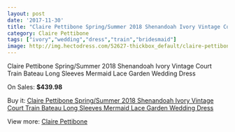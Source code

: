 ```yaml
---
layout: post
date: '2017-11-30'
title: "Claire Pettibone Spring/Summer 2018 Shenandoah Ivory Vintage Court Train Bateau Long Sleeves Mermaid Lace Garden Wedding Dress"
category: Claire Pettibone
tags: ["ivory","wedding","dress","train","bridesmaid"]
image: http://img.hectodress.com/52627-thickbox_default/claire-pettibone-spring-summer-2018-shenandoah-ivory-vintage-court-train-bateau-long-sleeves-mermaid-lace-garden-wedding-dress.jpg
---
```

Claire Pettibone Spring/Summer 2018 Shenandoah Ivory Vintage Court Train Bateau Long Sleeves Mermaid Lace Garden Wedding Dress

On Sales: **$439.98**
<a href="https://www.hectodress.com/claire-pettibone/16565-claire-pettibone-spring-summer-2018-shenandoah-ivory-vintage-court-train-bateau-long-sleeves-mermaid-lace-garden-wedding-dress.html"><amp-img layout="responsive" width="600" height="600" src="//img.hectodress.com/52627-thickbox_default/claire-pettibone-spring-summer-2018-shenandoah-ivory-vintage-court-train-bateau-long-sleeves-mermaid-lace-garden-wedding-dress.jpg" alt="Claire Pettibone Spring/Summer 2018 Shenandoah Ivory Vintage Court Train Bateau Long Sleeves Mermaid Lace Garden Wedding Dress 0" /></a>
<a href="https://www.hectodress.com/claire-pettibone/16565-claire-pettibone-spring-summer-2018-shenandoah-ivory-vintage-court-train-bateau-long-sleeves-mermaid-lace-garden-wedding-dress.html"><amp-img layout="responsive" width="600" height="600" src="//img.hectodress.com/52636-thickbox_default/claire-pettibone-spring-summer-2018-shenandoah-ivory-vintage-court-train-bateau-long-sleeves-mermaid-lace-garden-wedding-dress.jpg" alt="Claire Pettibone Spring/Summer 2018 Shenandoah Ivory Vintage Court Train Bateau Long Sleeves Mermaid Lace Garden Wedding Dress 1" /></a>
<a href="https://www.hectodress.com/claire-pettibone/16565-claire-pettibone-spring-summer-2018-shenandoah-ivory-vintage-court-train-bateau-long-sleeves-mermaid-lace-garden-wedding-dress.html"><amp-img layout="responsive" width="600" height="600" src="//img.hectodress.com/52635-thickbox_default/claire-pettibone-spring-summer-2018-shenandoah-ivory-vintage-court-train-bateau-long-sleeves-mermaid-lace-garden-wedding-dress.jpg" alt="Claire Pettibone Spring/Summer 2018 Shenandoah Ivory Vintage Court Train Bateau Long Sleeves Mermaid Lace Garden Wedding Dress 2" /></a>
<a href="https://www.hectodress.com/claire-pettibone/16565-claire-pettibone-spring-summer-2018-shenandoah-ivory-vintage-court-train-bateau-long-sleeves-mermaid-lace-garden-wedding-dress.html"><amp-img layout="responsive" width="600" height="600" src="//img.hectodress.com/52634-thickbox_default/claire-pettibone-spring-summer-2018-shenandoah-ivory-vintage-court-train-bateau-long-sleeves-mermaid-lace-garden-wedding-dress.jpg" alt="Claire Pettibone Spring/Summer 2018 Shenandoah Ivory Vintage Court Train Bateau Long Sleeves Mermaid Lace Garden Wedding Dress 3" /></a>
<a href="https://www.hectodress.com/claire-pettibone/16565-claire-pettibone-spring-summer-2018-shenandoah-ivory-vintage-court-train-bateau-long-sleeves-mermaid-lace-garden-wedding-dress.html"><amp-img layout="responsive" width="600" height="600" src="//img.hectodress.com/52633-thickbox_default/claire-pettibone-spring-summer-2018-shenandoah-ivory-vintage-court-train-bateau-long-sleeves-mermaid-lace-garden-wedding-dress.jpg" alt="Claire Pettibone Spring/Summer 2018 Shenandoah Ivory Vintage Court Train Bateau Long Sleeves Mermaid Lace Garden Wedding Dress 4" /></a>
<a href="https://www.hectodress.com/claire-pettibone/16565-claire-pettibone-spring-summer-2018-shenandoah-ivory-vintage-court-train-bateau-long-sleeves-mermaid-lace-garden-wedding-dress.html"><amp-img layout="responsive" width="600" height="600" src="//img.hectodress.com/52632-thickbox_default/claire-pettibone-spring-summer-2018-shenandoah-ivory-vintage-court-train-bateau-long-sleeves-mermaid-lace-garden-wedding-dress.jpg" alt="Claire Pettibone Spring/Summer 2018 Shenandoah Ivory Vintage Court Train Bateau Long Sleeves Mermaid Lace Garden Wedding Dress 5" /></a>
<a href="https://www.hectodress.com/claire-pettibone/16565-claire-pettibone-spring-summer-2018-shenandoah-ivory-vintage-court-train-bateau-long-sleeves-mermaid-lace-garden-wedding-dress.html"><amp-img layout="responsive" width="600" height="600" src="//img.hectodress.com/52631-thickbox_default/claire-pettibone-spring-summer-2018-shenandoah-ivory-vintage-court-train-bateau-long-sleeves-mermaid-lace-garden-wedding-dress.jpg" alt="Claire Pettibone Spring/Summer 2018 Shenandoah Ivory Vintage Court Train Bateau Long Sleeves Mermaid Lace Garden Wedding Dress 6" /></a>
<a href="https://www.hectodress.com/claire-pettibone/16565-claire-pettibone-spring-summer-2018-shenandoah-ivory-vintage-court-train-bateau-long-sleeves-mermaid-lace-garden-wedding-dress.html"><amp-img layout="responsive" width="600" height="600" src="//img.hectodress.com/52630-thickbox_default/claire-pettibone-spring-summer-2018-shenandoah-ivory-vintage-court-train-bateau-long-sleeves-mermaid-lace-garden-wedding-dress.jpg" alt="Claire Pettibone Spring/Summer 2018 Shenandoah Ivory Vintage Court Train Bateau Long Sleeves Mermaid Lace Garden Wedding Dress 7" /></a>
<a href="https://www.hectodress.com/claire-pettibone/16565-claire-pettibone-spring-summer-2018-shenandoah-ivory-vintage-court-train-bateau-long-sleeves-mermaid-lace-garden-wedding-dress.html"><amp-img layout="responsive" width="600" height="600" src="//img.hectodress.com/52629-thickbox_default/claire-pettibone-spring-summer-2018-shenandoah-ivory-vintage-court-train-bateau-long-sleeves-mermaid-lace-garden-wedding-dress.jpg" alt="Claire Pettibone Spring/Summer 2018 Shenandoah Ivory Vintage Court Train Bateau Long Sleeves Mermaid Lace Garden Wedding Dress 8" /></a>
<a href="https://www.hectodress.com/claire-pettibone/16565-claire-pettibone-spring-summer-2018-shenandoah-ivory-vintage-court-train-bateau-long-sleeves-mermaid-lace-garden-wedding-dress.html"><amp-img layout="responsive" width="600" height="600" src="//img.hectodress.com/52628-thickbox_default/claire-pettibone-spring-summer-2018-shenandoah-ivory-vintage-court-train-bateau-long-sleeves-mermaid-lace-garden-wedding-dress.jpg" alt="Claire Pettibone Spring/Summer 2018 Shenandoah Ivory Vintage Court Train Bateau Long Sleeves Mermaid Lace Garden Wedding Dress 9" /></a>

Buy it: [Claire Pettibone Spring/Summer 2018 Shenandoah Ivory Vintage Court Train Bateau Long Sleeves Mermaid Lace Garden Wedding Dress](https://www.hectodress.com/claire-pettibone/16565-claire-pettibone-spring-summer-2018-shenandoah-ivory-vintage-court-train-bateau-long-sleeves-mermaid-lace-garden-wedding-dress.html "Claire Pettibone Spring/Summer 2018 Shenandoah Ivory Vintage Court Train Bateau Long Sleeves Mermaid Lace Garden Wedding Dress")

View more: [Claire Pettibone](https://www.hectodress.com/330-claire-pettibone "Claire Pettibone")